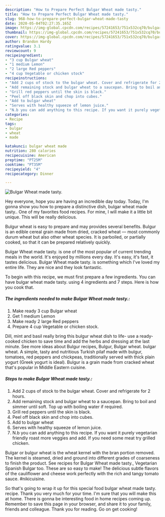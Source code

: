 ```yaml
---
description: "How to Prepare Perfect Bulgar Wheat made tasty."
title: "How to Prepare Perfect Bulgar Wheat made tasty."
slug: 968-how-to-prepare-perfect-bulgar-wheat-made-tasty
date: 2020-05-04T02:27:35.165Z
image: https://img-global.cpcdn.com/recipes/57241653/751x532cq70/bulgar-wheat-made-tasty-recipe-main-photo.jpg
thumbnail: https://img-global.cpcdn.com/recipes/57241653/751x532cq70/bulgar-wheat-made-tasty-recipe-main-photo.jpg
cover: https://img-global.cpcdn.com/recipes/57241653/751x532cq70/bulgar-wheat-made-tasty-recipe-main-photo.jpg
author: Brandon Hardy
ratingvalue: 3.1
reviewcount: 9
recipeingredient:
- "3 cup Bulgar wheat"
- "1 medium Lemon"
- "2 large Red peppers"
- "4 cup Vegetable or chicken stock"
recipeinstructions:
- "Add 2 cups of stock to the bulgar wheat. Cover and refrigerate for 2 hours."
- "Add remaining stock and bulgar wheat to a saucepan. Bring to boil and simmer until soft. Top up with boiling water if required."
- "Grill red peppers until the skin is black."
- "Peel off black skin and chop into cubes."
- "Add to bulgar wheat"
- "Serves with healthy squeeze of lemon juice."
- "N.b you can add anything to this recipe. If you want it purely vegetarian friendly roast more veggies and add. If you need some meat try grilled chicken."
categories:
- Recipe
tags:
- bulgar
- wheat
- made

katakunci: bulgar wheat made 
nutrition: 280 calories
recipecuisine: American
preptime: "PT25M"
cooktime: "PT35M"
recipeyield: "4"
recipecategory: Dinner

---
```



![Bulgar Wheat made tasty.](https://img-global.cpcdn.com/recipes/57241653/751x532cq70/bulgar-wheat-made-tasty-recipe-main-photo.jpg)

Hey everyone, hope you are having an incredible day today. Today, I'm gonna show you how to prepare a distinctive dish, bulgar wheat made tasty.. One of my favorites food recipes. For mine, I will make it a little bit unique. This will be really delicious.

Bulgur wheat is easy to prepare and may provides several benefits. Bulgur is an edible cereal grain made from dried, cracked wheat — most commonly durum wheat but also other wheat species. It is parboiled, or partially cooked, so that it can be prepared relatively quickly.

Bulgar Wheat made tasty. is one of the most popular of current trending meals in the world. It's enjoyed by millions every day. It's easy, it's fast, it tastes delicious. Bulgar Wheat made tasty. is something which I've loved my entire life. They are nice and they look fantastic.


To begin with this recipe, we must first prepare a few ingredients. You can have bulgar wheat made tasty. using 4 ingredients and 7 steps. Here is how you cook that.

<!--inarticleads1-->

##### The ingredients needed to make Bulgar Wheat made tasty.:

1. Make ready 3 cup Bulgar wheat
1. Get 1 medium Lemon
1. Make ready 2 large Red peppers
1. Prepare 4 cup Vegetable or chicken stock.


Dill, mint and basil really bring this bulgur wheat dish to life- use a ready-cooked chicken to save time and add the herbs and dressing at the last minute. See more ideas about Bulgur recipes, Bulgur, Bulgar wheat. bulgar wheat. A simple, tasty and nutritious Turkish pilaf made with bulgur, tomatoes, red peppers and chickpeas, traditionally served with thick plain yogurt (Greek yogurt is ideal). Bulgur is a grain made from cracked wheat that&#39;s popular in Middle Eastern cuisine. 

<!--inarticleads2-->

##### Steps to make Bulgar Wheat made tasty.:

1. Add 2 cups of stock to the bulgar wheat. Cover and refrigerate for 2 hours.
1. Add remaining stock and bulgar wheat to a saucepan. Bring to boil and simmer until soft. Top up with boiling water if required.
1. Grill red peppers until the skin is black.
1. Peel off black skin and chop into cubes.
1. Add to bulgar wheat
1. Serves with healthy squeeze of lemon juice.
1. N.b you can add anything to this recipe. If you want it purely vegetarian friendly roast more veggies and add. If you need some meat try grilled chicken.


Bulgar or bulgur wheat is the wheat kernel with the bran portion removed. The kernel is steamed, dried and ground into different grades of coarseness to finish the product. See recipes for Bulgar Wheat made tasty., Vegetarian Spanish Bulgar too. These are so easy to make! The delicious subtle flavors of the cauliflower and cheese work perfectly with the rich and tangy tomato sauce. #nikicuisine. 

So that's going to wrap it up for this special food bulgar wheat made tasty. recipe. Thank you very much for your time. I'm sure that you will make this at home. There is gonna be interesting food in home recipes coming up. Remember to save this page in your browser, and share it to your family, friends and colleague. Thank you for reading. Go on get cooking!
